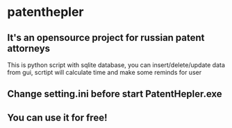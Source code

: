 # patenthepler
## It's an opensource project for russian patent attorneys  
This is python script with sqlite database, you can insert/delete/update data from gui, scrtipt will calculate time and make some reminds for user  
  
## Change setting.ini before start PatentHepler.exe
## You can use it for free!
